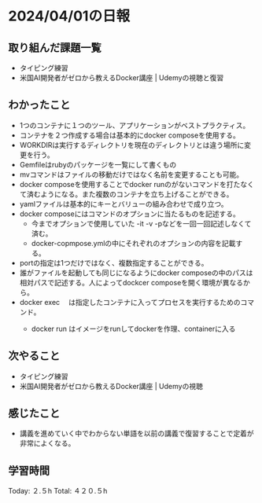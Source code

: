 # 2024/04/01の日報
## 取り組んだ課題一覧
* タイピング練習
* 米国AI開発者がゼロから教えるDocker講座 | Udemyの視聴と復習
## わかったこと
* 1つのコンテナに１つのツール、アプリケーションがベストプラクティス。
* コンテナを２つ作成する場合は基本的にdocker composeを使用する。
* WORKDIRは実行するディレクトリを現在のディレクトリとは違う場所に変更を行う。
* Gemfileはrubyのパッケージを一覧にして書くもの
* mvコマンドはファイルの移動だけではなく名前を変更することも可能。
* docker composeを使用することでdocker runのがないコマンドを打たなくて済むようになる。また複数のコンテナを立ち上げることができる。
* yamlファイルは基本的にキーとバリューの組み合わせで成り立つ。
* docker composeにはコマンドのオプションに当たるものを記述する。
  *  今までオプションで使用していた -it -v -pなどを一回一回記述しなくて済む。
  *  docker-copmpose.ymlの中にそれぞれのオプションの内容を記載する。 
* portの指定は1つだけではなく、複数指定することができる。
* 誰がファイルを起動しても同じになるようにdocker composeの中のパスは相対パスで記述する。人によってdockcer composeを開く環境が異なるから。
* docker exec　<container> は指定したコンテナに入ってプロセスを実行するためのコマンド。
  *  docker run <image>はイメージをrunしてdockerを作理、containerに入る 
## 次やること
* タイピング練習
* 米国AI開発者がゼロから教えるDocker講座 | Udemyの視聴
## 感じたこと
* 講義を進めていく中でわからない単語を以前の講義で復習することで定着が非常によくなる。
##  学習時間
Today: ２.５h
Total: ４２０.５h

